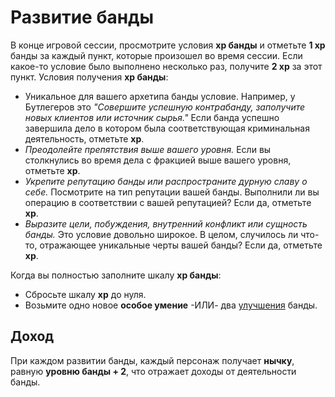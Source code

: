 # Развитие банды

В конце игровой сессии, просмотрите условия **xp банды** и отметьте **1 xp** банды за каждый пункт, которые произошел во время сессии. Если какое-то условие было выполнено несколько раз, получите **2 xp** за этот пункт. Условия получения **xp банды**:

- Уникальное для вашего архетипа банды условие. Например, у Бутлегеров это _"Совершите успешную контрабанду, заполучите новых клиентов или источник сырья."_ Если банда успешно завершила дело в котором была соответствующая криминальная деятельность, отметьте **xp**.
- _Преодолейте препятствия выше вашего уровня._ Если вы столкнулись во время дела с фракцией выше вашего уровня, отметьте **xp**.
- _Укрепите репутацию банды или распространите дурную славу о себе._ Посмотрите на тип репутации вашей банды. Выполнили ли вы операцию в соответствии с вашей репутацией? Если да, отметьте **xp**.
- _Выразите цели, побуждения, внутренний конфликт или сущность банды._ Это условие довольно широкое. В целом, случилось ли что-то, отражающее уникальные черты вашей банды? Если да, отметьте **xp**.

Когда вы полностью заполните шкалу **xp банды**:

- Сбросьте шкалу **xp** до нуля.
- Возьмите одно новое **особое умение** -ИЛИ- два [улучшения](crew-upgrades) банды.

## Доход

При каждом развитии банды, каждый персонаж получает **нычку**, равную **уровню банды + 2**, что отражает доходы от деятельности банды.
